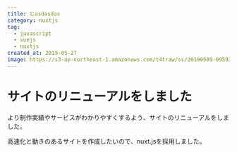 ```yaml
---
title: じasdasdas
category: nuxtjs
tag:
  - javascript
  - vuejs
  - nuxtjs
created_at: 2019-05-27
image: https://s3-ap-northeast-1.amazonaws.com/t4traw/ss/20190509-095925.png
---
```

# サイトのリニューアルをしました

より制作実績やサービスがわかりやすくするよう、サイトのリニューアルをしました。

高速化と動きのあるサイトを作成したいので、nuxt.jsを採用しました。
